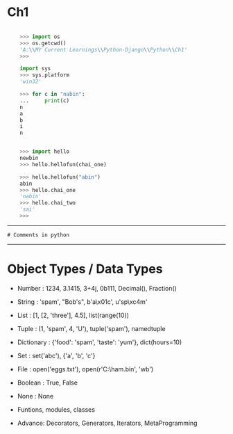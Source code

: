 # Ch1

```python

    >>> import os   
    >>> os.getcwd()
    'A:\\MY Current Learnings\\Python-Django\\Python\\Ch1'
    >>>

    import sys
    >>> sys.platform 
    'win32'

    >>> for c in "nabin":
    ...     print(c) 
    n
    a
    b
    i
    n
```

```python

    >>> import hello
    newbin
    >>> hello.hellofun(chai_one)

    >>> hello.hellofun("abin")
    abin
    >>> hello.chai_one
    'nabin'
    >>> hello.chai_two
    'sai'
    >>>

```
---
```
# Comments in python
```

---
# Object Types / Data Types

- Number : 1234, 3.1415, 3+4j, 0b111, Decimal(), Fraction()
- String : 'spam', "Bob's", b'a\x01c', u'sp\xc4m'
- List : [1, [2, 'three'], 4.5], list(range(10))
- Tuple : (1, 'spam', 4, 'U'), tuple('spam'), namedtuple
- Dictionary : {'food': 'spam', 'taste': 'yum'}, dict(hours=10)

- Set : set('abc'), {'a', 'b', 'c'}

- File : open('eggs.txt'), open(r'C:\ham.bin', 'wb')

- Boolean : True, False
- None : None
- Funtions, modules, classes

- Advance: Decorators, Generators, Iterators, MetaProgramming